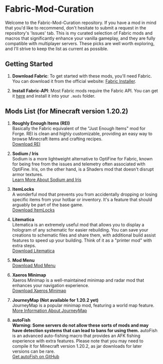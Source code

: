 # Fabric-Mod-Curation

Welcome to the Fabric-Mod-Curation repository. If you have a mod in mind that you'd like to recommend, don't hesitate to submit a request in the repository's 'Issues' tab. This is my curated selection of Fabric mods and macros that significantly enhance your vanilla gameplay, and they are fully compatible with multiplayer servers. These picks are well worth exploring, and I'll strive to keep the list as current as possible.

## Getting Started

1. **Download Fabric**: To get started with these mods, you'll need Fabric. You can download it from the official website: [Fabric Installer](https://fabricmc.net/use/installer/).

2. **Install Fabric-API**: Most Fabric mods require the Fabric API. You can get it [here](https://www.curseforge.com/minecraft/mc-mods/fabric-api) and install it into your `.mods` folder.

## Mods List (for Minecraft version 1.20.2)

1. **Roughly Enough Items (REI)**  
   Basically the Fabric equivalent of the "Just Enough Items" mod for Forge. REI is clean and highly customizable, providing an easy way to browse Minecraft items and crafting recipes.  
   [Download REI](https://www.curseforge.com/minecraft/mc-mods/roughly-enough-items)

2. **Sodium / Iris**  
   Sodium is a more lightweight alternative to OptiFine for Fabric, known for being free from the issues and telemetry often associated with OptiFine. Iris, on the other hand, is a Shaders mod that doesn't disrupt armor textures.  
   [Learn More About Sodium and Iris](https://irisshaders.dev/#why-iris)

3. **ItemLocks**  
   A wonderful mod that prevents you from accidentally dropping or losing specific items from your hotbar or inventory. It's a feature that should arguably be part of the base game.  
   [Download ItemLocks](https://www.curseforge.com/minecraft/mc-mods/itemlocks)

4. **Litematica**  
   Litematica is an extremely useful mod that allows you to display a hologram of any schematic for easier rebuilding. You can save your creations to schematic files and share them, with additional build assist features to speed up your building. Think of it as a "printer mod" with extra steps.  
   [Download Litematica](https://www.curseforge.com/minecraft/mc-mods/litematica)

5. **Mod Menu**  
   [Download Mod Menu](https://modrinth.com/mod/modmenu)

6. **Xaeros Minimap**  
   Xaeros Minimap is a well-maintained minimap and radar mod that enhances your navigation experience.  
   [Download Xaeros Minimap](https://www.curseforge.com/minecraft/mc-mods/xaeros-minimap)

7. **JourneyMap (Not available for 1.20.2 yet)**  
   JourneyMap is a popular minimap mod, featuring a world map feature.  
   [More Information About JourneyMap](https://www.curseforge.com/minecraft/mc-mods/journeymap)

8. **autoFish**  
   **Warning: Some servers do not allow these sorts of mods and may have detection systems that can lead to bans for using them.** autoFish is an advanced auto-fishing macro that provides an AFK fishing experience with extra features. Please note that you may need to compile it for Minecraft version 1.20.2, as jar downloads for later versions can be rare.  
   [Get autoFish on GitHub](https://github.com/MrTroot/autofish/pull/56#pullrequestreview-1691301816)
